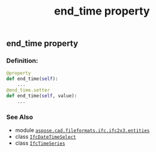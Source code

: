 ﻿---
title: end_time property
second_title: Aspose.CAD for Python via .NET API References
description: 
type: docs
weight: 60
url: /python-net/aspose.cad.fileformats.ifc.ifc2x3.entities/ifctimeseries/end_time/
is_root: false
---

## end_time property

### Definition:
```python
@property
def end_time(self):
    ...
@end_time.setter
def end_time(self, value):
    ...
```

### See Also
* module [`aspose.cad.fileformats.ifc.ifc2x3.entities`](../../)
* class [`IfcDateTimeSelect`](/cad/python-net/aspose.cad.fileformats.ifc.ifc2x3.types/ifcdatetimeselect)
* class [`IfcTimeSeries`](/cad/python-net/aspose.cad.fileformats.ifc.ifc2x3.entities/ifctimeseries)

